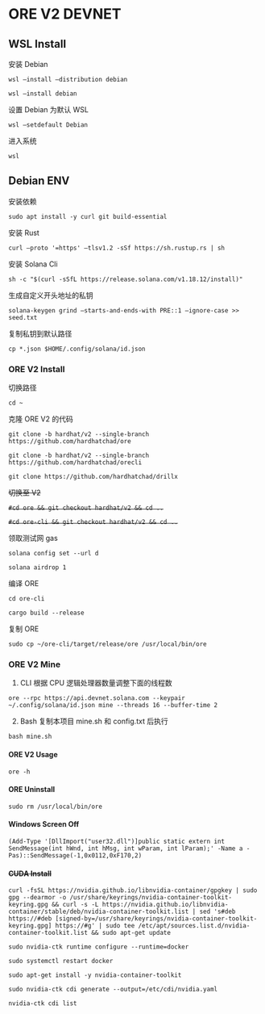 # ORE V2 DEVNET

## WSL Install

安装 Debian

`wsl —install —distribution debian`

`wsl —install debian`

设置 Debian 为默认 WSL

`wsl —setdefault Debian`

进入系统

`wsl`

## Debian ENV

安装依赖

`sudo apt install -y curl git build-essential`

安装 Rust

`curl —proto '=https' —tlsv1.2 -sSf https://sh.rustup.rs | sh`

安装 Solana Cli

`sh -c "$(curl -sSfL https://release.solana.com/v1.18.12/install)"`

生成自定义开头地址的私钥

`solana-keygen grind —starts-and-ends-with PRE::1 —ignore-case >> seed.txt`

复制私钥到默认路径

`cp *.json $HOME/.config/solana/id.json`

### ORE V2 Install

切换路径

`cd ~`

克隆 ORE V2 的代码

`git clone -b hardhat/v2 --single-branch https://github.com/hardhatchad/ore`

`git clone -b hardhat/v2 --single-branch https://github.com/hardhatchad/orecli`

`git clone https://github.com/hardhatchad/drillx`

~~切换至 V2~~

~~`#cd ore && git checkout hardhat/v2 && cd ..`~~

~~`#cd ore-cli && git checkout hardhat/v2 && cd ..`~~

领取测试网 gas

`solana config set --url d`

`solana airdrop 1`

编译 ORE

`cd ore-cli`

`cargo build --release`

复制 ORE

`sudo cp ~/ore-cli/target/release/ore /usr/local/bin/ore`

### ORE V2 Mine

1. CLI 根据 CPU 逻辑处理器数量调整下面的线程数

`ore --rpc https://api.devnet.solana.com --keypair ~/.config/solana/id.json mine --threads 16 --buffer-time 2`

2. Bash 复制本项目 mine.sh 和 config.txt 后执行

`bash mine.sh`

#### ORE V2 Usage

`ore -h`

#### ORE Uninstall

`sudo rm /usr/local/bin/ore`

#### Windows Screen Off

`(Add-Type '[DllImport("user32.dll")]public static extern int SendMessage(int hWnd, int hMsg, int wParam, int lParam);' -Name a -Pas)::SendMessage(-1,0x0112,0xF170,2)`

#### ~~CUDA Install~~

`curl -fsSL https://nvidia.github.io/libnvidia-container/gpgkey | sudo gpg --dearmor -o /usr/share/keyrings/nvidia-container-toolkit-keyring.gpg && curl -s -L https://nvidia.github.io/libnvidia-container/stable/deb/nvidia-container-toolkit.list | sed 's#deb https://#deb [signed-by=/usr/share/keyrings/nvidia-container-toolkit-keyring.gpg] https://#g' | sudo tee /etc/apt/sources.list.d/nvidia-container-toolkit.list && sudo apt-get update`

`sudo nvidia-ctk runtime configure --runtime=docker`

`sudo systemctl restart docker`

`sudo apt-get install -y nvidia-container-toolkit`

`sudo nvidia-ctk cdi generate --output=/etc/cdi/nvidia.yaml`

`nvidia-ctk cdi list`
